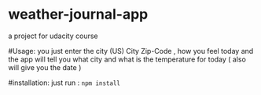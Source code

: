 # weather-journal-app
a project for udacity course 

#Usage:
you just enter the city (US) City Zip-Code , how you feel today and the app will tell you what city and what is the temperature for today ( also will give you the date )

#installation:
just run :
`npm install `


